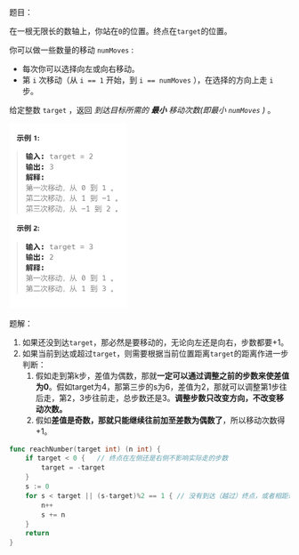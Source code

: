 题目：

在一根无限长的数轴上，你站在`0`的位置。终点在`target`的位置。

你可以做一些数量的移动 `numMoves` :

- 每次你可以选择向左或向右移动。
- 第 `i` 次移动（从  `i == 1` 开始，到 `i == numMoves` ），在选择的方向上走 `i` 步。

给定整数 `target` ，返回 *到达目标所需的 **最小** 移动次数(即最小 `numMoves` )* 。

<img src="754.到达终点数字.assets/image-20231008231324850.png" alt="image-20231008231324850" style="zoom: 50%;" />

题解：

1. 如果还没到达`target`，那必然是要移动的，无论向左还是向右，步数都要+1。
2. 如果当前到达或超过`target`，则需要根据当前位置距离`target`的距离作进一步判断：
   1. 假如走到第k步，差值为偶数，那就**一定可以通过调整之前的步数来使差值为0**。假如target为4，那第三步的s为6，差值为2，那就可以调整第1步往后走，第2，3步往前走，总步数还是3。**调整步数只改变方向，不改变移动次数。** 
   2. 假如**差值是奇数，那就只能继续往前加至差数为偶数了**，所以移动次数得+1。

```go
func reachNumber(target int) (n int) {
    if target < 0 {   // 终点在左侧还是右侧不影响实际走的步数
        target = -target
    }
    s := 0
    for s < target || (s-target)%2 == 1 { // 没有到达（越过）终点，或者相距奇数
        n++
        s += n
    }
    return
}
```

